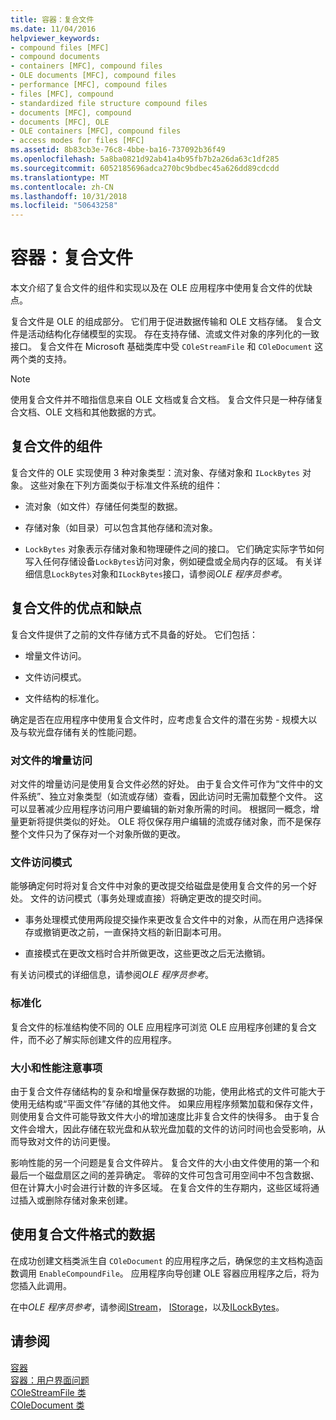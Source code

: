 ```yaml
---
title: 容器：复合文件
ms.date: 11/04/2016
helpviewer_keywords:
- compound files [MFC]
- compound documents
- containers [MFC], compound files
- OLE documents [MFC], compound files
- performance [MFC], compound files
- files [MFC], compound
- standardized file structure compound files
- documents [MFC], compound
- documents [MFC], OLE
- OLE containers [MFC], compound files
- access modes for files [MFC]
ms.assetid: 8b83cb3e-76c8-4bbe-ba16-737092b36f49
ms.openlocfilehash: 5a8ba0821d92ab41a4b95fb7b2a26da63c1df285
ms.sourcegitcommit: 6052185696adca270bc9bdbec45a626dd89cdcdd
ms.translationtype: MT
ms.contentlocale: zh-CN
ms.lasthandoff: 10/31/2018
ms.locfileid: "50643258"
---
```

# <a name="containers-compound-files"></a>容器：复合文件

本文介绍了复合文件的组件和实现以及在 OLE 应用程序中使用复合文件的优缺点。

复合文件是 OLE 的组成部分。 它们用于促进数据传输和 OLE 文档存储。 复合文件是活动结构化存储模型的实现。 存在支持存储、流或文件对象的序列化的一致接口。 复合文件在 Microsoft 基础类库中受 `COleStreamFile` 和 `COleDocument` 这两个类的支持。

> [!NOTE]
>  使用复合文件并不暗指信息来自 OLE 文档或复合文档。 复合文件只是一种存储复合文档、OLE 文档和其他数据的方式。

##  <a name="_core_components_of_a_compound_file"></a> 复合文件的组件

复合文件的 OLE 实现使用 3 种对象类型：流对象、存储对象和 `ILockBytes` 对象。 这些对象在下列方面类似于标准文件系统的组件：

- 流对象（如文件）存储任何类型的数据。

- 存储对象（如目录）可以包含其他存储和流对象。

- `LockBytes` 对象表示存储对象和物理硬件之间的接口。 它们确定实际字节如何写入任何存储设备`LockBytes`访问对象，例如硬盘或全局内存的区域。 有关详细信息`LockBytes`对象和`ILockBytes`接口，请参阅*OLE 程序员参考*。

##  <a name="_core_advantages_and_disadvantages_of_compound_files"></a> 复合文件的优点和缺点

复合文件提供了之前的文件存储方式不具备的好处。 它们包括：

- 增量文件访问。

- 文件访问模式。

- 文件结构的标准化。

确定是否在应用程序中使用复合文件时，应考虑复合文件的潜在劣势 - 规模大以及与软光盘存储有关的性能问题。

###  <a name="_core_incremental_access_to_files"></a> 对文件的增量访问

对文件的增量访问是使用复合文件必然的好处。 由于复合文件可作为“文件中的文件系统”、独立对象类型（如流或存储）查看，因此访问时无需加载整个文件。 这可以显著减少应用程序访问用户要编辑的新对象所需的时间。 根据同一概念，增量更新将提供类似的好处。 OLE 将仅保存用户编辑的流或存储对象，而不是保存整个文件只为了保存对一个对象所做的更改。

###  <a name="_core_file_access_modes"></a> 文件访问模式

能够确定何时将对复合文件中对象的更改提交给磁盘是使用复合文件的另一个好处。 文件的访问模式（事务处理或直接）将确定更改的提交时间。

- 事务处理模式使用两段提交操作来更改复合文件中的对象，从而在用户选择保存或撤销更改之前，一直保持文档的新旧副本可用。

- 直接模式在更改文档时合并所做更改，这些更改之后无法撤销。

有关访问模式的详细信息，请参阅*OLE 程序员参考*。

###  <a name="_core_standardization"></a> 标准化

复合文件的标准结构使不同的 OLE 应用程序可浏览 OLE 应用程序创建的复合文件，而不必了解实际创建文件的应用程序。

###  <a name="_core_size_and_performance_considerations"></a> 大小和性能注意事项

由于复合文件存储结构的复杂和增量保存数据的功能，使用此格式的文件可能大于使用无结构或“平面文件”存储的其他文件。 如果应用程序频繁加载和保存文件，则使用复合文件可能导致文件大小的增加速度比非复合文件的快得多。 由于复合文件会增大，因此存储在软光盘和从软光盘加载的文件的访问时间也会受影响，从而导致对文件的访问更慢。

影响性能的另一个问题是复合文件碎片。 复合文件的大小由文件使用的第一个和最后一个磁盘扇区之间的差异确定。 零碎的文件可包含可用空间中不包含数据、但在计算大小时会进行计数的许多区域。 在复合文件的生存期内，这些区域将通过插入或删除存储对象来创建。

##  <a name="_core_using_compound_files_format_for_your_data"></a> 使用复合文件格式的数据

在成功创建文档类派生自 `COleDocument` 的应用程序之后，确保您的主文档构造函数调用 `EnableCompoundFile`。 应用程序向导创建 OLE 容器应用程序之后，将为您插入此调用。

在中*OLE 程序员参考*，请参阅[IStream](/windows/desktop/api/objidl/nn-objidl-istream)， [IStorage](/windows/desktop/api/objidl/nn-objidl-istorage)，以及[ILockBytes](/windows/desktop/api/objidl/nn-objidl-ilockbytes)。

## <a name="see-also"></a>请参阅

[容器](../mfc/containers.md)<br/>
[容器：用户界面问题](../mfc/containers-user-interface-issues.md)<br/>
[COleStreamFile 类](../mfc/reference/colestreamfile-class.md)<br/>
[COleDocument 类](../mfc/reference/coledocument-class.md)
